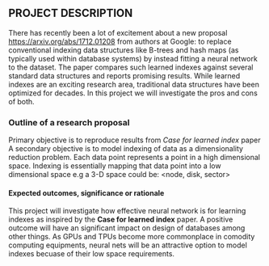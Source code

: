 ## PROJECT DESCRIPTION
There has recently been a lot of excitement about a new proposal https://arxiv.org/abs/1712.01208 from authors at Google: to replace conventional indexing data structures like B-trees and hash maps (as typically used within database systems) by instead fitting a neural network to the dataset. The paper compares such learned indexes against several standard data structures and reports promising results. While learned indexes are an exciting research area, traditional data structures have been optimized for decades. In this project we will investigate the pros and cons of both.


###  Outline of a research proposal
Primary objective is to reproduce results from *Case for learned index* paper
A secondary objective is to model indexing of data as a dimensionality reduction problem. Each data point represents a point in a high dimensional space. Indexing is essentially mapping that data point into a low dimensional space e.g a 3-D space could be: <node, disk, sector>

   

#### Expected outcomes, significance or rationale

   This project will investigate how effective neural network is for learning indexes as inspired by the **Case for learned index** paper. A positive outcome will have an significant impact on design of databases among other things. As GPUs and TPUs become more commonplace in comodity computing equipments, neural nets will be an attractive option to model indexes becuase of their low space requirements.    


